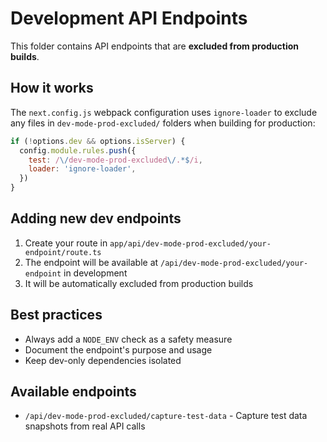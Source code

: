 # Development API Endpoints

This folder contains API endpoints that are **excluded from production builds**.

## How it works

The `next.config.js` webpack configuration uses `ignore-loader` to exclude any files in `dev-mode-prod-excluded/` folders when building for production:

```javascript
if (!options.dev && options.isServer) {
  config.module.rules.push({
    test: /\/dev-mode-prod-excluded\/.*$/i,
    loader: 'ignore-loader',
  })
}
```

## Adding new dev endpoints

1. Create your route in `app/api/dev-mode-prod-excluded/your-endpoint/route.ts`
2. The endpoint will be available at `/api/dev-mode-prod-excluded/your-endpoint` in development
3. It will be automatically excluded from production builds

## Best practices

- Always add a `NODE_ENV` check as a safety measure
- Document the endpoint's purpose and usage
- Keep dev-only dependencies isolated

## Available endpoints

- `/api/dev-mode-prod-excluded/capture-test-data` - Capture test data snapshots from real API calls
